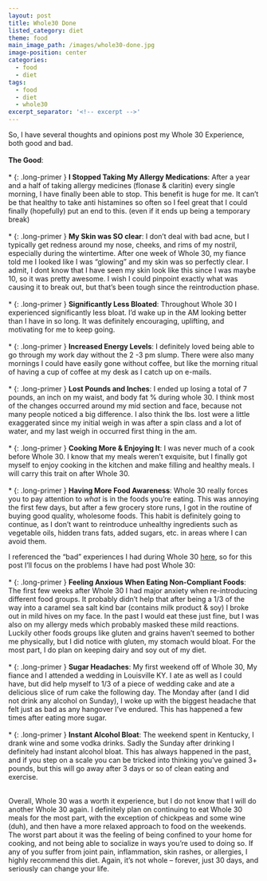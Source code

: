 ```yaml
---
layout: post
title: Whole30 Done
listed_category: diet
theme: food
main_image_path: /images/whole30-done.jpg
image-position: center
categories:
  - food
  - diet
tags:
  - food
  - diet
  - whole30
excerpt_separator: '<!-- excerpt -->'
---
```



So, I have several thoughts and opinions post my Whole 30 Experience, both good and bad. <!-- excerpt -->
<br>
<br>**The Good**:
<br>
<br>\* {: .long-primer } **I Stopped Taking My Allergy Medications**: After a year and a half of taking allergy medicines (flonase & claritin) every single morning, I have finally been able to stop. This benefit is huge for me. It can’t be that healthy to take anti histamines so often so I feel great that I could finally (hopefully) put an end to this. (even if it ends up being a temporary break)
<br>
<br>\* {: .long-primer } **My Skin was SO clear**: I don’t deal with bad acne, but I typically get redness around my nose, cheeks, and rims of my nostril, especially during the wintertime. After one week of Whole 30, my fiance told me I looked like I was “glowing” and my skin was so perfectly clear. I admit, I dont know that I have seen my skin look like this since I was maybe 10, so it was pretty awesome. I wish I could pinpoint exactly what was causing it to break out, but that’s been tough since the reintroduction phase.
<br>
<br>\* {: .long-primer } **Significantly Less Bloated**: Throughout Whole 30 I experienced significantly less bloat. I’d wake up in the AM looking better than I have in so long. It was definitely encouraging, uplifting, and motivating for me to keep going.
<br>
<br>\* {: .long-primer } **Increased Energy Levels**: I definitely loved being able to go through my work day without the 2 -3 pm slump. There were also many mornings I could have easily gone without coffee, but like the morning ritual of having a cup of coffee at my desk as I catch up on e-mails.
<br>
<br>\* {: .long-primer } **Lost Pounds and Inches**: I ended up losing a total of 7 pounds, an inch on my waist, and body fat % during whole 30. I think most of the changes occurred around my mid section and face, because not many people noticed a big difference. I also think the lbs. lost were a little exaggerated since my initial weigh in was after a spin class and a lot of water, and my last weigh in occurred first thing in the am.
<br>
<br>\* {: .long-primer } **Cooking More & Enjoying It**: I was never much of a cook before Whole 30. I know that my meals weren’t exquisite, but I finally got myself to enjoy cooking in the kitchen and make filling and healthy meals. I will carry this trait on after Whole 30.
<br>
<br>\* {: .long-primer } **Having More Food Awareness**: Whole 30 really forces you to pay attention to *what* is in the foods you’re eating. This was annoying the first few days, but after a few grocery store runs, I got in the routine of buying good quality, wholesome foods. This habit is definitely going to continue, as I don’t want to reintroduce unhealthy ingredients such as vegetable oils, hidden trans fats, added sugars, etc. in areas where I can avoid them.

I referenced the “bad” experiences I had during Whole 30 [here](/food/diet/2017/01/25/downside-whole30.html), so for this post I’ll focus on the problems I have had post Whole 30:
<br>
<br>\* {: .long-primer } **Feeling Anxious When Eating Non-Compliant Foods**: The first few weeks after Whole 30 I had major anxiety when re-introducing different food groups. It probably didn’t help that after being a 1/3 of the way into a caramel sea salt kind bar (contains milk product & soy) I broke out in mild hives on my face. In the past I would eat these just fine, but I was also on my allergy meds which probably masked these mild reactions. Luckily other foods groups like gluten and grains haven’t seemed to bother me physically, but I did notice with gluten, my stomach would bloat. For the most part, I do plan on keeping dairy and soy out of my diet.
<br>
<br>\* {: .long-primer } **Sugar Headaches**: My first weekend off of Whole 30, My fiance and I attended a wedding in Louisville KY. I ate as well as I could have, but did help myself to 1/3 of a piece of wedding cake and ate a delicious slice of rum cake the following day. The Monday after (and I did not drink any alcohol on Sunday), I woke up with the biggest headache that felt just as bad as any hangover I’ve endured. This has happened a few times after eating more sugar.
<br>
<br>\* {: .long-primer } **Instant Alcohol Bloat**: The weekend spent in Kentucky, I drank wine and some vodka drinks. Sadly the Sunday after drinking I definitely had instant alcohol bloat. This has always happened in the past, and if you step on a scale you can be tricked into thinking you’ve gained 3+ pounds, but this will go away after 3 days or so of clean eating and exercise.
<br>&nbsp;

Overall, Whole 30 was a worth it experience, but I do not know that I will do another Whole 30 again. I definitely plan on continuing to eat Whole 30 meals for the most part, with the exception of chickpeas and some wine (duh), and then have a more relaxed approach to food on the weekends. The worst part about it was the feeling of being confined to your home for cooking, and not being able to socialize in ways you’re used to doing so. If any of you suffer from joint pain, inflammation, skin rashes, or allergies, I highly recommend this diet. Again, it’s not whole – forever, just 30 days, and seriously can change your life.
